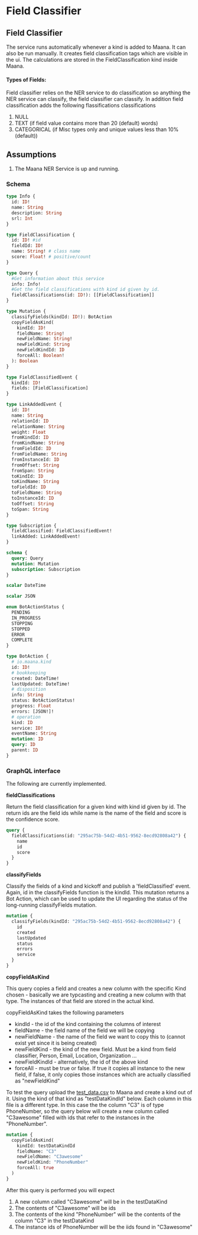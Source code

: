 # Field Classifier

## Field Classifier

The service runs automatically whenever a kind is added to Maana. It can also be run manually. It creates field classification tags which are visible in the ui. The calculations are stored in the FieldClassification kind inside Maana.

#### Types of Fields:

Field classifier relies on the NER service to do classification so anything the NER service can classify, the field classifier can classify.  In addition field classification adds the following flassifications classifications

1.  NULL
2.  TEXT (if field value contains more than 20 (default) words)
4.  CATEGORICAL (if Misc types only and unique values less than 10% (default))

## Assumptions

1. The Maana NER Service is up and running.

### Schema

```graphql
type Info {
  id: ID!
  name: String
  description: String
  srl: Int
}

type FieldClassification {
  id: ID! #id
  fieldId: ID!
  name: String! # class name
  score: Float! # positive/count
}

type Query {
  #Get information about this service
  info: Info!
  #Get the field classifications with kind id given by id.
  fieldClassifications(id: ID!): [[FieldClassification]]
}

type Mutation {
  classifyFields(kindId: ID!): BotAction
  copyFieldAsKind(
    kindId: ID!
    fieldName: String!
    newFieldName: String!
    newFieldKind: String
    newFieldKindId: ID
    forceAll: Boolean!
  ): Boolean
}

type FieldClassifiedEvent {
  kindId: ID!
  fields: [FieldClassification]
}

type LinkAddedEvent {
  id: ID!
  name: String
  relationId: ID
  relationName: String
  weight: Float
  fromKindId: ID
  fromKindName: String
  fromFieldId: ID
  fromFieldName: String
  fromInstanceId: ID
  fromOffset: String
  fromSpan: String
  toKindId: ID
  toKindName: String
  toFieldId: ID
  toFieldName: String
  toInstanceId: ID
  toOffset: String
  toSpan: String
}

type Subscription {
  fieldClassified: FieldClassifiedEvent!
  linkAdded: LinkAddedEvent!
}

schema {
  query: Query
  mutation: Mutation
  subscription: Subscription
}

scalar DateTime

scalar JSON

enum BotActionStatus {
  PENDING
  IN_PROGRESS
  STOPPING
  STOPPED
  ERROR
  COMPLETE
}

type BotAction {
  # io.maana.kind
  id: ID!
  # bookkeeping
  created: DateTime!
  lastUpdated: DateTime!
  # disposition
  info: String
  status: BotActionStatus!
  progress: Float
  errors: [JSON!]!
  # operation
  kind: ID
  service: ID!
  eventName: String
  mutation: ID
  query: ID
  parent: ID
}
```

### GraphQL interface

The following are currently implemented.

**fieldClassifications**

Return the field classification for a given kind with kind id given by id. The return ids are the field ids while name is the name of the field and score is the confidence score.

```graphql
query {
  fieldClassifications(id: "295ac75b-54d2-4b51-9562-8ecd92808a42") {
    name
    id
    score
  }
}
```

**classifyFields**

Classify the fields of a kind and kickoff and publish a 'fieldClassified' event. Again, id in the classifyFields function is the kindId. This mutation returns a Bot Action, which can be used to update the UI regarding the status of the long-running classifyFields mutation.

```graphql
mutation {
  classifyFields(kindId: "295ac75b-54d2-4b51-9562-8ecd92808a42") {
    id
    created
    lastUpdated
    status
    errors
    service
  }
}
```

**copyFieldAsKind**

This query copies a field and creates a new column with the specific Kind chosen - basically we are typcasting and creating a new column with that type. The instances of that field are stored in the actual kind.

copyFieldAsKind takes the following parameters

- kindId - the id of the kind containing the columns of interest
- fieldName - the field name of the field we will be copying
- newFieldName - the name of the field we want to copy this to (cannot exist yet since it is being created)
- newFieldKind - the kind of the new field. Must be a kind from field classifier, Person, Email, Location, Organization ...
- newFieldKindId - alternatively, the id of the above kind
- forceAll - must be true or false. If true it copies all instance to the new field, if false, it only copies those instances which are actually classified as "newFieldKind"

To test the query upload the [test_data.csv](testdata/test_data.csv) to Maana and create a kind out of it. Using the kind of that kind as "testDataKindId" below. Each column
in this file is a different type. In this case the the column "C3" is of type PhoneNumber, so the query below will create a new column called "C3awesome" filled with ids that refer to the instances in the "PhoneNumber".

```graphql
mutation {
  copyFieldAsKind(
    kindId: testDataKindId
    fieldName: "C3"
    newFieldName: "C3awesome"
    newFieldKind: "PhoneNumber"
    forceAll: true
  )
}
```

After this query is performed you will expect

1.  A new column called "C3awesome" will be in the testDataKind
2.  The contents of "C3awesome" will be ids
3.  The contents of the kind "PhoneNumber" will be the contents of the column "C3" in the testDataKind
4.  The instance ids of PhoneNumber will be the iids found in "C3awesome"